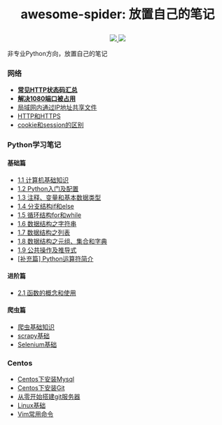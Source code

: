 # <p align="center">awesome-spider: 放置自己的笔记</p>

<p align="center">
    <a href="">
        <img src="https://img.shields.io/badge/状态-持续更新中-brightgreen.svg">
        </a>
    <a href="https://github.com/python/cpython">
        <img src="https://img.shields.io/badge/Python-3.8-blue.svg">
        </a>
    <!-- <a href="https://wx1.sinaimg.cn/mw690/007yVcwsgy1g03lo67ikoj30u00f0ta0.jpg">
        <img src="https://img.shields.io/static/v1.svg?label=%E5%BE%AE%E4%BF%A1%E5%85%AC%E4%BC%97%E5%8F%B7&message=Alfred%E6%95%B0%E6%8D%AE%E5%AE%A4&color=ff69b4">
        </a> -->
    <!-- <a href="https://github.com/Alfred1984/interesting-python">
    <img src="https://img.shields.io/github/stars/Alfred1984/interesting-python.svg?style=social">
        </a> -->
    <!-- <a href="https://github.com/Alfred1984/interesting-python">
    <img src="https://img.shields.io/github/forks/Alfred1984/interesting-python.svg?style=social">
        </a> -->
</p>


非专业Python方向，放置自己的笔记

### 网络

- **[常见HTTP状态码汇总](/web-rel/http-status-code.md)**
- **[解决1080端口被占用](/web-rel/solve-1080-port-occupied.md)**
- [局域网内通过IP地址共享文件](/web-rel/throwing-IPaddress-shared-files-in-LAN.md)
- [HTTP和HTTPS](/web-rel/http-and-https.md)
- [cookie和session的区别](/web-rel/cookies-and-session.md)

### Python学习笔记

#### 基础篇

- [1.1 计算机基础知识](/python-basic/1.1计算机基础知识.md)
- [1.2 Python入门及配置](/python-basic/1.2Python入门及配置.md)
- [1.3 注释、变量和基本数据类型](/python-basic/1.3注释、变量、数据类型和格式化输出.md)
- [1.4 分支结构if和else](/python-basic/1.4分支结构if和else.md)
- [1.5 循环结构for和while](/python-basic/1.5循环结构for和while.md)
- [1.6 数据结构之字符串](/python-basic/1.6数据类型之字符串.md)
- [1.7 数据结构之列表](/python-basic/1.7数据结构之列表.md)
- [1.8 数据结构之元组、集合和字典](/python-basic/1.8数据结构之元组、集合和字典.md)
- [1.9 公共操作及推导式](/python-basic/1.9公共操作及推导式.md)
- [[补充篇] Python运算符简介](/python-basic/[补充]Python运算符.md)

#### 进阶篇

- [2.1 函数的概念和使用](/python-basic/2.1函数概念及使用.md)

#### 爬虫篇

- [爬虫基础知识](/python-spider/Python爬虫基础.md)
- [scrapy基础](/python-spider/Scrapy基础.md)
- [Selenium基础](/python-spider/Selenium基础.md)

### Centos

- [Centos下安装Mysql](/centos-tutorial/Centos下安装Mysql.md)
- [Centos下安装Git](/centos-tutorial/Centos下安装Git.md)
- [从零开始搭建git服务器](/centos-tutorial/从零开始搭建git服务器.md)
- [Linux基础](/centos-tutorial/Linux基础.md)
- [Vim常用命令](/centos-tutorial/Vim命令详解.md)

